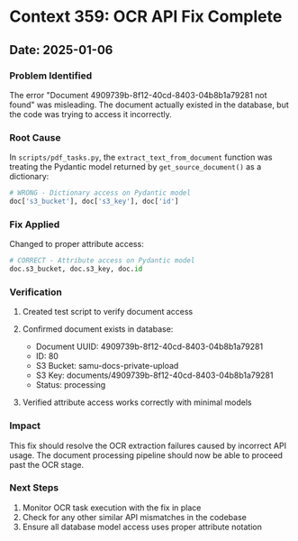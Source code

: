 # Context 359: OCR API Fix Complete

## Date: 2025-01-06

### Problem Identified
The error "Document 4909739b-8f12-40cd-8403-04b8b1a79281 not found" was misleading. The document actually existed in the database, but the code was trying to access it incorrectly.

### Root Cause
In `scripts/pdf_tasks.py`, the `extract_text_from_document` function was treating the Pydantic model returned by `get_source_document()` as a dictionary:

```python
# WRONG - Dictionary access on Pydantic model
doc['s3_bucket'], doc['s3_key'], doc['id']
```

### Fix Applied
Changed to proper attribute access:

```python
# CORRECT - Attribute access on Pydantic model  
doc.s3_bucket, doc.s3_key, doc.id
```

### Verification
1. Created test script to verify document access
2. Confirmed document exists in database:
   - Document UUID: 4909739b-8f12-40cd-8403-04b8b1a79281
   - ID: 80
   - S3 Bucket: samu-docs-private-upload
   - S3 Key: documents/4909739b-8f12-40cd-8403-04b8b1a79281
   - Status: processing

3. Verified attribute access works correctly with minimal models

### Impact
This fix should resolve the OCR extraction failures caused by incorrect API usage. The document processing pipeline should now be able to proceed past the OCR stage.

### Next Steps
1. Monitor OCR task execution with the fix in place
2. Check for any other similar API mismatches in the codebase
3. Ensure all database model access uses proper attribute notation